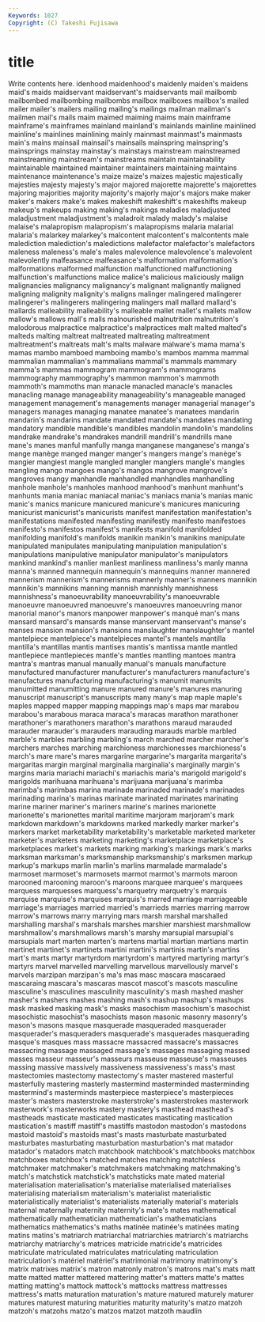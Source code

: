 ```yaml
---
Keywords: 1027 
Copyright: (C) Takeshi Fujisawa
---
```


# title

Write contents here.
idenhood maidenhood's maidenly maiden's maidens maid's maids
maidservant maidservant's maidservants mail mailbomb mailbombed mailbombing mailbombs mailbox mailboxes
mailbox's mailed mailer mailer's mailers mailing mailing's mailings mailman mailman's
mailmen mail's mails maim maimed maiming maims main mainframe mainframe's
mainframes mainland mainland's mainlands mainline mainlined mainline's mainlines mainlining mainly
mainmast mainmast's mainmasts main's mains mainsail mainsail's mainsails mainspring mainspring's
mainsprings mainstay mainstay's mainstays mainstream mainstreamed mainstreaming mainstream's mainstreams maintain
maintainability maintainable maintained maintainer maintainers maintaining maintains maintenance maintenance's maize
maize's maizes majestic majestically majesties majesty majesty's major majored majorette
majorette's majorettes majoring majorities majority majority's majorly major's majors make
maker maker's makers make's makes makeshift makeshift's makeshifts makeup makeup's
makeups making making's makings maladies maladjusted maladjustment maladjustment's maladroit malady
malady's malaise malaise's malapropism malapropism's malapropisms malaria malarial malaria's malarkey
malarkey's malcontent malcontent's malcontents male malediction malediction's maledictions malefactor malefactor's
malefactors maleness maleness's male's males malevolence malevolence's malevolent malevolently malfeasance
malfeasance's malformation malformation's malformations malformed malfunction malfunctioned malfunctioning malfunction's malfunctions
malice malice's malicious maliciously malign malignancies malignancy malignancy's malignant malignantly
maligned maligning malignity malignity's maligns malinger malingered malingerer malingerer's malingerers
malingering malingers mall mallard mallard's mallards malleability malleability's malleable mallet
mallet's mallets mallow mallow's mallows mall's malls malnourished malnutrition malnutrition's
malodorous malpractice malpractice's malpractices malt malted malted's malteds malting maltreat
maltreated maltreating maltreatment maltreatment's maltreats malt's malts malware malware's mama
mama's mamas mambo mamboed mamboing mambo's mambos mamma mammal mammalian
mammalian's mammalians mammal's mammals mammary mamma's mammas mammogram mammogram's mammograms
mammography mammography's mammon mammon's mammoth mammoth's mammoths man manacle manacled
manacle's manacles manacling manage manageability manageability's manageable managed management management's
managements manager managerial manager's managers manages managing manatee manatee's manatees
mandarin mandarin's mandarins mandate mandated mandate's mandates mandating mandatory mandible
mandible's mandibles mandolin mandolin's mandolins mandrake mandrake's mandrakes mandrill mandrill's
mandrills mane mane's manes manful manfully manga manganese manganese's manga's
mange manège manged manger manger's mangers mange's manège's mangier mangiest
mangle mangled mangler manglers mangle's mangles mangling mango mangoes mango's
mangos mangrove mangrove's mangroves mangy manhandle manhandled manhandles manhandling manhole
manhole's manholes manhood manhood's manhunt manhunt's manhunts mania maniac maniacal
maniac's maniacs mania's manias manic manic's manics manicure manicured manicure's
manicures manicuring manicurist manicurist's manicurists manifest manifestation manifestation's manifestations manifested
manifesting manifestly manifesto manifestoes manifesto's manifestos manifest's manifests manifold manifolded
manifolding manifold's manifolds manikin manikin's manikins manipulate manipulated manipulates manipulating
manipulation manipulation's manipulations manipulative manipulator manipulator's manipulators mankind mankind's manlier
manliest manliness manliness's manly manna manna's manned mannequin mannequin's mannequins
manner mannered mannerism mannerism's mannerisms mannerly manner's manners mannikin mannikin's
mannikins manning mannish mannishly mannishness mannishness's manoeuvrability manoeuvrability's manoeuvrable manoeuvre
manoeuvred manoeuvre's manoeuvres manoeuvring manor manorial manor's manors manpower manpower's
manqué man's mans mansard mansard's mansards manse manservant manservant's manse's
manses mansion mansion's mansions manslaughter manslaughter's mantel mantelpiece mantelpiece's mantelpieces
mantel's mantels mantilla mantilla's mantillas mantis mantises mantis's mantissa mantle
mantled mantlepiece mantlepieces mantle's mantles mantling mantoes mantra mantra's mantras
manual manually manual's manuals manufacture manufactured manufacturer manufacturer's manufacturers manufacture's
manufactures manufacturing manufacturing's manumit manumits manumitted manumitting manure manured manure's
manures manuring manuscript manuscript's manuscripts many many's map maple maple's
maples mapped mapper mapping mappings map's maps mar marabou marabou's
marabous maraca maraca's maracas marathon marathoner marathoner's marathoners marathon's marathons
maraud marauded marauder marauder's marauders marauding marauds marble marbled marble's
marbles marbling marbling's march marched marcher marcher's marchers marches marching
marchioness marchionesses marchioness's march's mare mare's mares margarine margarine's margarita
margarita's margaritas margin marginal marginalia marginalia's marginally margin's margins maria
mariachi mariachi's mariachis maria's marigold marigold's marigolds marihuana marihuana's marijuana
marijuana's marimba marimba's marimbas marina marinade marinaded marinade's marinades marinading
marina's marinas marinate marinated marinates marinating marine mariner mariner's mariners
marine's marines marionette marionette's marionettes marital maritime marjoram marjoram's mark
markdown markdown's markdowns marked markedly marker marker's markers market marketability
marketability's marketable marketed marketer marketer's marketers marketing marketing's marketplace marketplace's
marketplaces market's markets marking marking's markings mark's marks marksman marksman's
marksmanship marksmanship's marksmen markup markup's markups marlin marlin's marlins marmalade
marmalade's marmoset marmoset's marmosets marmot marmot's marmots maroon marooned marooning
maroon's maroons marquee marquee's marquees marquess marquesses marquess's marquetry marquetry's
marquis marquise marquise's marquises marquis's marred marriage marriageable marriage's marriages
married married's marrieds marries marring marrow marrow's marrows marry marrying
mars marsh marshal marshalled marshalling marshal's marshals marshes marshier marshiest
marshmallow marshmallow's marshmallows marsh's marshy marsupial marsupial's marsupials mart marten
marten's martens martial martian martians martin martinet martinet's martinets martini
martini's martinis martin's martins mart's marts martyr martyrdom martyrdom's martyred
martyring martyr's martyrs marvel marvelled marvelling marvellous marvellously marvel's marvels
marzipan marzipan's ma's mas masc mascara mascaraed mascaraing mascara's mascaras
mascot mascot's mascots masculine masculine's masculines masculinity masculinity's mash mashed
masher masher's mashers mashes mashing mash's mashup mashup's mashups mask
masked masking mask's masks masochism masochism's masochist masochistic masochist's masochists
mason masonic masonry masonry's mason's masons masque masquerade masqueraded masquerader
masquerader's masqueraders masquerade's masquerades masquerading masque's masques mass massacre massacred
massacre's massacres massacring massage massaged massage's massages massaging massed masses
masseur masseur's masseurs masseuse masseuse's masseuses massing massive massively massiveness
massiveness's mass's mast mastectomies mastectomy mastectomy's master mastered masterful masterfully
mastering masterly mastermind masterminded masterminding mastermind's masterminds masterpiece masterpiece's masterpieces
master's masters masterstroke masterstroke's masterstrokes masterwork masterwork's masterworks mastery mastery's
masthead masthead's mastheads masticate masticated masticates masticating mastication mastication's mastiff
mastiff's mastiffs mastodon mastodon's mastodons mastoid mastoid's mastoids mast's masts
masturbate masturbated masturbates masturbating masturbation masturbation's mat matador matador's matadors
match matchbook matchbook's matchbooks matchbox matchboxes matchbox's matched matches matching
matchless matchmaker matchmaker's matchmakers matchmaking matchmaking's match's matchstick matchstick's matchsticks
mate mated material materialisation materialisation's materialise materialised materialises materialising materialism
materialism's materialist materialistic materialistically materialist's materialists materially material's materials maternal
maternally maternity maternity's mate's mates mathematical mathematically mathematician mathematician's mathematicians
mathematics mathematics's maths matinée matinée's matinées mating matins matins's matriarch
matriarchal matriarchies matriarch's matriarchs matriarchy matriarchy's matrices matricide matricide's matricides
matriculate matriculated matriculates matriculating matriculation matriculation's matériel matériel's matrimonial matrimony
matrimony's matrix matrixes matrix's matron matronly matron's matrons mat's mats
matt matte matted matter mattered mattering matter's matters matte's mattes
matting matting's mattock mattock's mattocks mattress mattresses mattress's matts maturation
maturation's mature matured maturely maturer matures maturest maturing maturities maturity
maturity's matzo matzoh matzoh's matzohs matzo's matzos matzot matzoth maudlin
